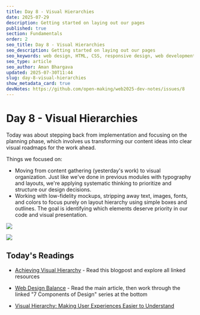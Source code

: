 ```yaml
---
title: Day 8 - Visual Hierarchies
date: 2025-07-29
description: Getting started on laying out our pages
published: true
section: Fundamentals
order: 2
seo_title: Day 8 - Visual Hierarchies
seo_description: Getting started on laying out our pages
seo_keywords: web design, HTML, CSS, responsive design, web development course, portfolio website
seo_type: article
seo_author: Aman Bhargava
updated: 2025-07-30T11:44
slug: day-8-visual-hierarchies
show_metadata_card: true
devNotes: https://github.com/open-making/web2025-dev-notes/issues/8
---
```

# Day 8 - Visual Hierarchies

Today was about stepping back from implementation and focusing on the planning phase, which involves us transforming our content ideas into clear visual roadmaps for the work ahead.

Things we focused on:

- Moving from content gathering (yesterday's work) to visual organization. Just like we've done in previous modules with typography and layouts, we're applying systematic thinking to prioritize and structure our design decisions.
- Working with low-fidelity mockups, stripping away text, images, fonts, and colors to focus purely on layout hierarchy using simple boxes and outlines. The goal is identifying which elements deserve priority in our code and visual presentation.


![](/assets/day-8-visual-hierarchies/Pasted%20image%2020250730093024.png)


![](/assets/day-8-visual-hierarchies/Pasted%20image%2020250730093052.png)

## Today's Readings


- [Achieving Visual Hierarchy](https://www.hackdesign.org/lessons/19-achieving-visual-hierarchy/) - Read this blogpost and explore all linked resources

- [Web Design Balance](https://vanseodesign.com/web-design/web-design-balance/) - Read the main article, then work through the linked "7 Components of Design" series at the bottom
- [Visual Hierarchy: Making User Experiences Easier to Understand](https://www.uxmatters.com/mt/archives/2024/02/visual-hierarchy-making-user-experiences-easier-to-understand.php)
